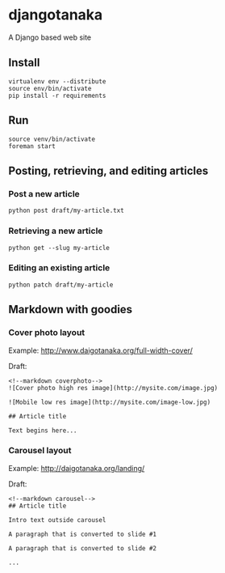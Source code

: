 # djangotanaka

A Django based web site

## Install

    virtualenv env --distribute
    source env/bin/activate
    pip install -r requirements

## Run

    source venv/bin/activate
    foreman start

## Posting, retrieving, and editing articles

### Post a new article

    python post draft/my-article.txt

### Retrieving a new article 

    python get --slug my-article 

### Editing an existing article 

    python patch draft/my-article 

## Markdown with goodies

### Cover photo layout

Example: http://www.daigotanaka.org/full-width-cover/

Draft:

    <!--markdown coverphoto-->
    ![Cover photo high res image](http://mysite.com/image.jpg)

    ![Mobile low res image](http://mysite.com/image-low.jpg)

    ## Article title

    Text begins here...


### Carousel layout

Example: http://daigotanaka.org/landing/

Draft:

    <!--markdown carousel-->
    ## Article title

    Intro text outside carousel

    A paragraph that is converted to slide #1

    A paragraph that is converted to slide #2

    ...
